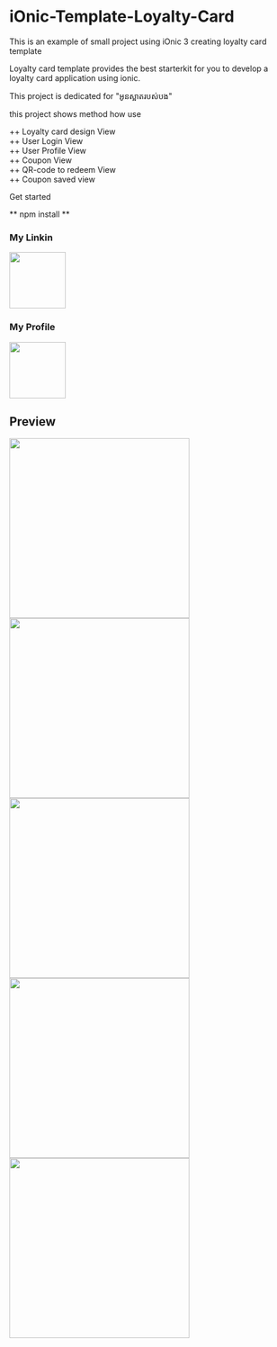 # iOnic-Template-Loyalty-Card
This is an example of small project using iOnic 3 creating loyalty card template

Loyalty card template provides the best starterkit for you to develop a loyalty card application using ionic.

This project is dedicated for "អូនស្អាតរបស់បង"

this project shows method how use

++ Loyalty card design View<br/>
++ User Login View<br/>
++ User Profile View<br/>
++ Coupon View<br/>
++ QR-code to redeem View<br/>
++ Coupon saved view<br/>

Get started

** npm install **

<h3>My Linkin</h3>
<a target="_blank" href="http://www.linkedin.com/in/cheamseta"><img width="100px" src="https://cdn4.iconfinder.com/data/icons/social-media-pro-icons/1080/Linkin-01-128.png"/></a>

<h3>My Profile</h3>
<a target="_blank" href="http://cheamseta.herokuapp.com/"><img width="100px" src="https://graph.facebook.com/10205416160197106/picture?type=large&return_ssl_resources=1"/></a>

## Preview

<img width="320px" src="https://firebasestorage.googleapis.com/v0/b/hubgit-cea1c.appspot.com/o/discount1.png?alt=media&token=d2b1eccf-c171-4064-b363-10e8efd7d06c"/>

<img width="320px" src="https://firebasestorage.googleapis.com/v0/b/hubgit-cea1c.appspot.com/o/discount2.png?alt=media&token=3eaac24f-bace-41a9-9acd-684672349f9e"/>

<img width="320px" src="https://firebasestorage.googleapis.com/v0/b/hubgit-cea1c.appspot.com/o/discount3.png?alt=media&token=c36d6e9d-6a4b-42ed-900b-1fb65c3efdb7"/>

<img width="320px" src="https://firebasestorage.googleapis.com/v0/b/hubgit-cea1c.appspot.com/o/discount4.png?alt=media&token=ad44c63b-acb6-4d6e-84cf-3d1f842ea661"/>

<img width="320px" src="https://firebasestorage.googleapis.com/v0/b/hubgit-cea1c.appspot.com/o/discount5.png?alt=media&token=912e84b2-7b13-4be8-96e9-3bd4959cfaed"/>
